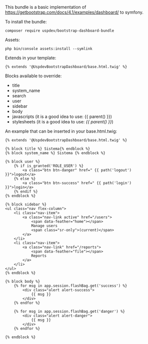 This bundle is a basic implementation of 
https://getbootstrap.com/docs/4.1/examples/dashboard/ to symfony. 

To install the bundle:

    composer require uspdev/bootstrap-dashboard-bundle
   
Assets:

    php bin/console assets:install --symlink

Extends in your template:

    {% extends '@UspdevBootstrapDashboard/base.html.twig' %}

Blocks available to override:

 - title
 - system_name
 - search
 - user
 - sidebar
 - body
 - javascripts (it is a good idea to use: {{ parent() }})
 - stylesheets (it is a good idea to use: *{{ parent() }}*)

An example that can be inserted in your base.html.twig:

    {% extends '@UspdevBootstrapDashboard/base.html.twig' %}

    {% block title %} Sistema{% endblock %}
    {% block system_name %} Sistema {% endblock %}

    {% block user %}
        {% if is_granted('ROLE_USER') %}
            <a class="btn btn-danger" href=" {{ path('logout') }}">logout</a>
        {% else %}
            <a class="btn btn-success" href=" {{ path('login') }}">login</a>
        {% endif %}
    {% endblock %}

    {% block sidebar %} 
    <ul class="nav flex-column">
        <li class="nav-item">
            <a class="nav-link active" href="/users">
                <span data-feather="home"></span>
                Manage users 
                <span class="sr-only">(current)</span>
            </a>
        </li>
        <li class="nav-item">
            <a class="nav-link" href="/reports">
                <span data-feather="file"></span>
                Reports
            </a>
        </li>
    </ul>
    {% endblock %}

    {% block body %}
        {% for msg in app.session.flashBag.get('success') %}
            <div class="alert alert-success">
                {{ msg }}
            </div>   
        {% endfor %}

        {% for msg in app.session.flashBag.get('danger') %}
            <div class="alert alert-danger">
                {{ msg }}
            </div>   
        {% endfor %}

    {% endblock %}
